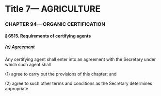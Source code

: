 
# Title 7— AGRICULTURE
### CHAPTER 94— ORGANIC CERTIFICATION
#### § 6515. Requirements of certifying agents
##### (c) Agreement

Any certifying agent shall enter into an agreement with the Secretary under which such agent shall

(1) agree to carry out the provisions of this chapter; and

(2) agree to such other terms and conditions as the Secretary determines appropriate.
